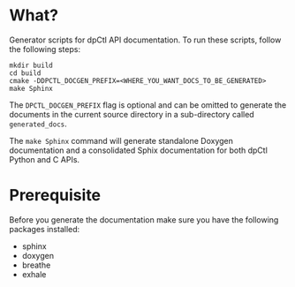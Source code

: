 What?
=====

Generator scripts for dpCtl API documentation. To run these scripts, follow
the following steps:

`mkdir build` <br/>
`cd build` <br/>
`cmake -DDPCTL_DOCGEN_PREFIX=<WHERE_YOU_WANT_DOCS_TO_BE_GENERATED>` <br/>
`make Sphinx` <br/>

The `DPCTL_DOCGEN_PREFIX` flag is optional and can be omitted to generate the
documents in the current source directory in a sub-directory called
`generated_docs`.

The `make Sphinx` command will generate standalone Doxygen documentation and
a consolidated Sphix documentation for both dpCtl Python and C APIs.

Prerequisite
============

Before you generate the documentation make sure you have the following
packages installed:

- sphinx
- doxygen
- breathe
- exhale